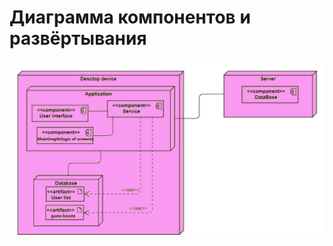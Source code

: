 # Диаграмма компонентов и развёртывания  

![Диаграмма компонентов и развёртывания](images/deploymentDiagram2.jpg) 
